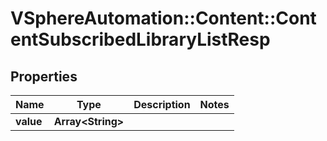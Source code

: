 # VSphereAutomation::Content::ContentSubscribedLibraryListResp

## Properties
Name | Type | Description | Notes
------------ | ------------- | ------------- | -------------
**value** | **Array&lt;String&gt;** |  | 


